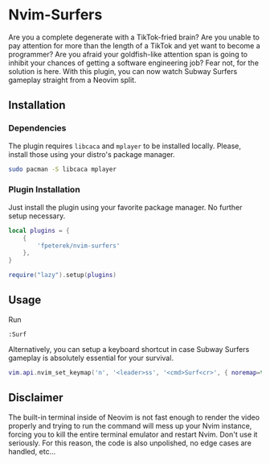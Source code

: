 # Nvim-Surfers

Are you a complete degenerate with a TikTok-fried brain? Are you unable to pay attention for more
than the length of a TikTok and yet want to become a programmer? Are you afraid your goldfish-like
attention span is going to inhibit your chances of getting a software engineering job? Fear not,
for the solution is here. With this plugin, you can now watch Subway Surfers gameplay straight
from a Neovim split.

## Installation

### Dependencies

The plugin requires `libcaca` and `mplayer` to be installed locally. Please, install those using
your distro's package manager.

```sh
sudo pacman -S libcaca mplayer
```

### Plugin Installation

Just install the plugin using your favorite package manager. No further setup necessary.

```lua
local plugins = {
    {
        'fpeterek/nvim-surfers'
    },
}

require("lazy").setup(plugins)
```

## Usage

Run

```vim
:Surf
```

Alternatively, you can setup a keyboard shortcut in case Subway Surfers gameplay is absolutely
essential for your survival.

```lua
vim.api.nvim_set_keymap('n', '<leader>ss', '<cmd>Surf<cr>', { noremap=true })
```

## Disclaimer

The built-in terminal inside of Neovim is not fast enough to render the video properly and trying
to run the command will mess up your Nvim instance, forcing you to kill the entire terminal
emulator and restart Nvim. Don't use it seriously. For this reason, the code is also unpolished,
no edge cases are handled, etc...
